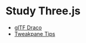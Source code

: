 # Study Three.js
- [glTF Draco](https://ohagip.github.io/study-threejs/gltf-draco/)
- [Tweakpane Tips](https://ohagip.github.io/study-threejs/tweakpane/)
